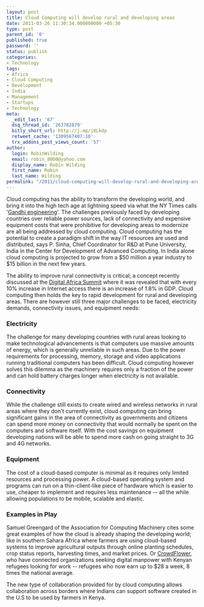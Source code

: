 ```yaml
---
layout: post
title: Cloud Computing will develop rural and developing areas
date: 2011-03-26 11:30:34.000000000 +05:30
type: post
parent_id: '0'
published: true
password: ''
status: publish
categories:
- Technology
tags:
- Africa
- Cloud Computing
- Development
- India
- Management
- Startups
- Technology
meta:
  _edit_last: '67'
  dsq_thread_id: '263782879'
  bitly_short_url: http://j.mp/j8Lkdp
  retweet_cache: '1309567407:10'
  trx_addons_post_views_count: '57'
author:
  login: RobinWilding
  email: robin_8000@yahoo.com
  display_name: Robin Wilding
  first_name: Robin
  last_name: Wilding
permalink: "/2011/cloud-computing-will-develop-rural-and-developing-areas/"
---
```

<p>Cloud computing has the ability to transform the developing world, and bring it into the high tech age at lightning speed via what the NY Times calls '<a href="http://www.nytimes.com/2008/01/07/business/worldbusiness/07iht-car.1.9051152.html">Gandhi engineering</a>'. The challenges previously faced by developing countries over reliable power sources, lack of connectivity and expensive equipment costs that were prohibitive for developing areas to modernize are all being addressed by cloud computing. Cloud computing has the potential to create a paradigm shift in the way IT resources are used and distributed, says P. Sinha, Chief Coordinator for R&D at Pune University, India in the Center for Development of Advanced Computing. In India alone cloud computing is projected to grow from a $50 million a year industry to $15 billion in the next few years.</p>

<p>The ability to improve rural connectivity is critical; a concept recently discussed at the <a href="http://digitalafricasummit.wordpress.com/">Digital Africa Summit</a> where it was revealed that with every 10% increase in Internet access there is an increase of 1.8% in GDP. Cloud computing then holds the key to rapid development for rural and developing areas. There are however still three major challenges to be faced, electricity demands, connectivity issues, and equipment needs:</p>
<h3>Electricity</h3>
<p>The challenge for many developing countries with rural areas looking to make technological advancements is that computers use massive amounts of energy, which is generally unreliable in such areas. Due to the power requirements for processing, memory, storage and video applications running traditional computers has been difficult. Cloud computing however solves this dilemma as the machinery requires only a fraction of the power and can hold battery charges longer when electricity is not available. </p>
<h3>Connectivity</h3>
<p>While the challenge still exists to create wired and wireless networks in rural areas where they don't currently exist, cloud computing can bring significant gains in the area of connectivity as governments and citizens can spend more money on connectivity that would normally be spent on the computers and software itself. With the cost savings on equipment developing nations will be able to spend more cash on going straight to 3G and 4G networks. </p>
<h3>Equipment</h3>
<p>The cost of a cloud-based computer is minimal as it requires only limited resources and processing power. A cloud-based operating system and programs can run on a thin-client-like piece of hardware which is easier to use, cheaper to implement and requires less maintenance -- all the while allowing populations to be mobile, scalable and elastic.</p>
<h3>Examples in Play</h3>
<p>Samuel Greengard of the Association for Computing Machinery cites some great examples of how the cloud is already shaping the developing world; like in southern Sahara Africa where farmers are using cloud-based systems to improve agricultural outputs through online planting schedules, crop status reports, harvesting times, and market prices. Or <a href="http://crowdflower.com/">CrowdFlower</a>, who have connected organizations seeking digital manpower with Kenyan refugees looking for work -- refugees who now earn up to $28 a week, 8 times the national average.</p>
<p>The new type of collaboration provided for by cloud computing allows collaboration across borders where Indians can support software created in the U.S to be used by farmers in Kenya.</p>
